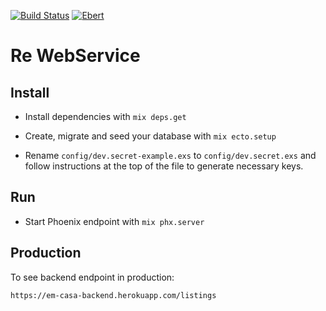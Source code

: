 [![Build Status](https://travis-ci.org/em-casa/re.svg?branch=master)](https://travis-ci.org/em-casa/re)
[![Ebert](https://ebertapp.io/github/em-casa/re.svg)](https://ebertapp.io/github/em-casa/re)
# Re WebService

## Install

  * Install dependencies with `mix deps.get`

  * Create, migrate and seed your database with `mix ecto.setup`
  * Rename `config/dev.secret-example.exs` to `config/dev.secret.exs` and follow instructions at the top of the file to generate necessary keys.

## Run

  * Start Phoenix endpoint with `mix phx.server`

## Production

To see backend endpoint in production:

`https://em-casa-backend.herokuapp.com/listings`
